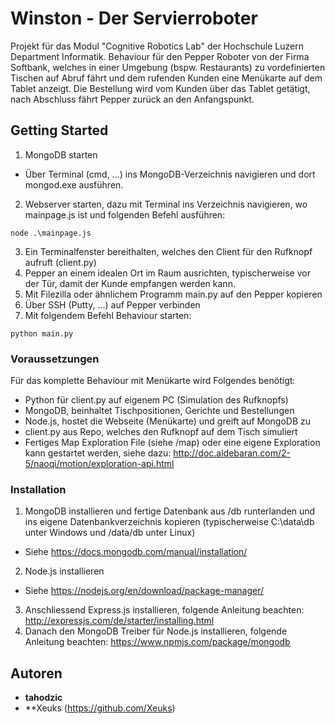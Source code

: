 # Winston - Der Servierroboter
Projekt für das Modul "Cognitive Robotics Lab" der Hochschule Luzern Department Informatik.
Behaviour für den Pepper Roboter von der Firma Softbank, welches in einer Umgebung (bspw. Restaurants) zu vordefinierten Tischen auf Abruf fährt und dem rufenden Kunden eine Menükarte auf dem Tablet anzeigt.
Die Bestellung wird vom Kunden über das Tablet getätigt, nach Abschluss fährt Pepper zurück an den Anfangspunkt.

## Getting Started

1. MongoDB starten
* Über Terminal (cmd, ...) ins MongoDB-Verzeichnis navigieren und dort mongod.exe ausführen.
2. Webserver starten, dazu mit Terminal ins Verzeichnis navigieren, wo mainpage.js ist und folgenden Befehl ausführen:
```
node .\mainpage.js
```
3. Ein Terminalfenster bereithalten, welches den Client für den Rufknopf aufruft (client.py)
4. Pepper an einem idealen Ort im Raum ausrichten, typischerweise vor der Tür, damit der Kunde empfangen werden kann.
5. Mit Filezilla oder ähnlichem Programm main.py auf den Pepper kopieren
6. Über SSH (Putty, ...) auf Pepper verbinden
7. Mit folgendem Befehl Behaviour starten:
```
python main.py
```

### Voraussetzungen

Für das komplette Behaviour mit Menükarte wird Folgendes benötigt:
* Python für client.py auf eigenem PC (Simulation des Rufknopfs)
* MongoDB, beinhaltet Tischpositionen, Gerichte und Bestellungen
* Node.js, hostet die Webseite (Menükarte) und greift auf MongoDB zu
* client.py aus Repo, welches den Rufknopf auf dem Tisch simuliert
* Fertiges Map Exploration File (siehe /map) oder eine eigene Exploration kann gestartet werden, siehe dazu: http://doc.aldebaran.com/2-5/naoqi/motion/exploration-api.html


### Installation
1. MongoDB installieren und fertige Datenbank aus /db runterlanden und ins eigene Datenbankverzeichnis kopieren (typischerweise C:\data\db unter Windows und /data/db unter Linux)
* Siehe https://docs.mongodb.com/manual/installation/
2. Node.js installieren
* Siehe https://nodejs.org/en/download/package-manager/
3. Anschliessend Express.js installieren, folgende Anleitung beachten: http://expressjs.com/de/starter/installing.html
4. Danach den MongoDB Treiber für Node.js installieren, folgende Anleitung beachten: https://www.npmjs.com/package/mongodb

## Autoren

* **tahodzic**
* **Xeuks (https://github.com/Xeuks)
